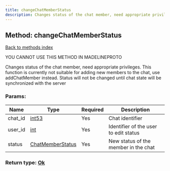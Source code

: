 ```yaml
---
title: changeChatMemberStatus
description: Changes status of the chat member, need appropriate privileges. This function is currently not suitable for adding new members to the chat, use addChatMember instead. Status will not be changed until chat state will be synchronized with the server
---
```

## Method: changeChatMemberStatus  
[Back to methods index](index.md)


YOU CANNOT USE THIS METHOD IN MADELINEPROTO


Changes status of the chat member, need appropriate privileges. This function is currently not suitable for adding new members to the chat, use addChatMember instead. Status will not be changed until chat state will be synchronized with the server

### Params:

| Name     |    Type       | Required | Description |
|----------|---------------|----------|-------------|
|chat\_id|[int53](../types/int53.md) | Yes|Chat identifier|
|user\_id|[int](../types/int.md) | Yes|Identifier of the user to edit status|
|status|[ChatMemberStatus](../types/ChatMemberStatus.md) | Yes|New status of the member in the chat|


### Return type: [Ok](../types/Ok.md)

